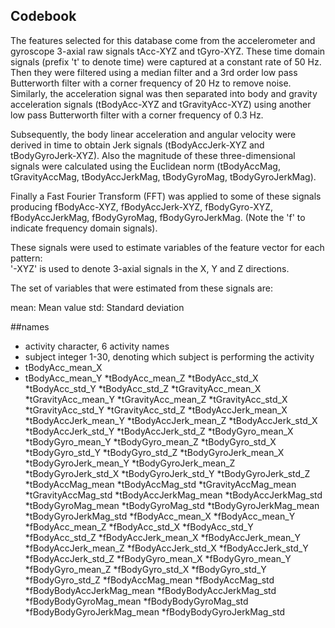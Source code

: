 ## Codebook

The features selected for this database come from the accelerometer and gyroscope 3-axial raw signals tAcc-XYZ and tGyro-XYZ. These time domain signals (prefix 't' to denote time) were captured at a constant rate of 50 Hz. Then they were filtered using a median filter and a 3rd order low pass Butterworth filter with a corner frequency of 20 Hz to remove noise. Similarly, the acceleration signal was then separated into body and gravity acceleration signals (tBodyAcc-XYZ and tGravityAcc-XYZ) using another low pass Butterworth filter with a corner frequency of 0.3 Hz. 

Subsequently, the body linear acceleration and angular velocity were derived in time to obtain Jerk signals (tBodyAccJerk-XYZ and tBodyGyroJerk-XYZ). Also the magnitude of these three-dimensional signals were calculated using the Euclidean norm (tBodyAccMag, tGravityAccMag, tBodyAccJerkMag, tBodyGyroMag, tBodyGyroJerkMag). 

Finally a Fast Fourier Transform (FFT) was applied to some of these signals producing fBodyAcc-XYZ, fBodyAccJerk-XYZ, fBodyGyro-XYZ, fBodyAccJerkMag, fBodyGyroMag, fBodyGyroJerkMag. (Note the 'f' to indicate frequency domain signals). 

These signals were used to estimate variables of the feature vector for each pattern:  
'-XYZ' is used to denote 3-axial signals in the X, Y and Z directions.


The set of variables that were estimated from these signals are: 

mean: Mean value
std: Standard deviation


##names
  * activity		character, 6 activity names
  * subject			integer 1-30, denoting which subject is performing the activity
  * tBodyAcc_mean_X		
  * tBodyAcc_mean_Y
*tBodyAcc_mean_Z
*tBodyAcc_std_X
*tBodyAcc_std_Y
*tBodyAcc_std_Z
*tGravityAcc_mean_X
*tGravityAcc_mean_Y
*tGravityAcc_mean_Z
*tGravityAcc_std_X
*tGravityAcc_std_Y
*tGravityAcc_std_Z
*tBodyAccJerk_mean_X
*tBodyAccJerk_mean_Y
*tBodyAccJerk_mean_Z
*tBodyAccJerk_std_X
*tBodyAccJerk_std_Y
*tBodyAccJerk_std_Z
*tBodyGyro_mean_X
*tBodyGyro_mean_Y
*tBodyGyro_mean_Z
*tBodyGyro_std_X
*tBodyGyro_std_Y
*tBodyGyro_std_Z
*tBodyGyroJerk_mean_X
*tBodyGyroJerk_mean_Y
*tBodyGyroJerk_mean_Z
*tBodyGyroJerk_std_X
*tBodyGyroJerk_std_Y
*tBodyGyroJerk_std_Z
*tBodyAccMag_mean
*tBodyAccMag_std
*tGravityAccMag_mean
*tGravityAccMag_std
*tBodyAccJerkMag_mean
*tBodyAccJerkMag_std
*tBodyGyroMag_mean
*tBodyGyroMag_std
*tBodyGyroJerkMag_mean
*tBodyGyroJerkMag_std
*fBodyAcc_mean_X
*fBodyAcc_mean_Y
*fBodyAcc_mean_Z
*fBodyAcc_std_X
*fBodyAcc_std_Y
*fBodyAcc_std_Z
*fBodyAccJerk_mean_X
*fBodyAccJerk_mean_Y
*fBodyAccJerk_mean_Z
*fBodyAccJerk_std_X
*fBodyAccJerk_std_Y
*fBodyAccJerk_std_Z
*fBodyGyro_mean_X
*fBodyGyro_mean_Y
*fBodyGyro_mean_Z
*fBodyGyro_std_X
*fBodyGyro_std_Y
*fBodyGyro_std_Z
*fBodyAccMag_mean
*fBodyAccMag_std
*fBodyBodyAccJerkMag_mean
*fBodyBodyAccJerkMag_std
*fBodyBodyGyroMag_mean
*fBodyBodyGyroMag_std
*fBodyBodyGyroJerkMag_mean
*fBodyBodyGyroJerkMag_std


